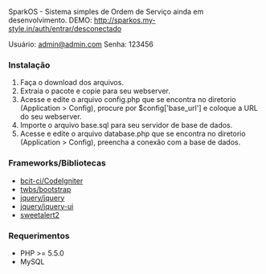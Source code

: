 SparkOS - Sistema simples de Ordem de Serviço ainda em desenvolvimento. 
DEMO: http://sparkos.my-style.in/auth/entrar/desconectado

Usuário: admin@admin.com
Senha: 123456


### Instalação

1. Faça o download dos arquivos.
2. Extraia o pacote e copie para seu webserver.
3. Acesse e edite o arquivo config.php que se encontra no diretorio (Application > Config), procure por $config['base_url'] e coloque a URL do seu webserver.
4. Importe o arquivo base.sql para seu servidor de base de dados.
5. Acesse e edite o arquivo database.php que se encontra no diretorio (Application > Config), preencha a conexão com a base de dados.


### Frameworks/Bibliotecas
* [bcit-ci/CodeIgniter](https://github.com/bcit-ci/CodeIgniter)
* [twbs/bootstrap](https://github.com/twbs/bootstrap) 
* [jquery/jquery](https://github.com/jquery/jquery) 
* [jquery/jquery-ui](https://github.com/jquery/jquery-ui) 
* [sweetalert2](https://github.com/sweetalert2/sweetalert2)




### Requerimentos
* PHP >= 5.5.0
* MySQL


